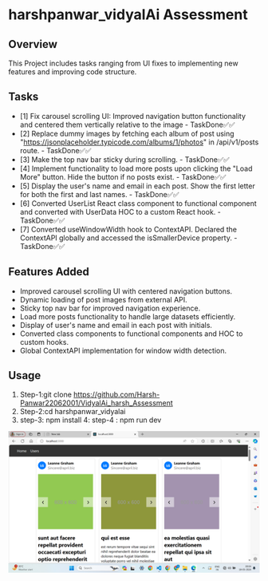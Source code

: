 # harshpanwar_vidyalAi Assessment

## Overview
This Project includes tasks ranging from UI fixes to implementing new features and improving code structure.

## Tasks

- [1] Fix carousel scrolling UI: Improved navigation button functionality and centered them vertically relative to the image -  TaskDone✅✅
- [2] Replace dummy images by fetching each album of post using "https://jsonplaceholder.typicode.com/albums/1/photos" in /api/v1/posts route.  -  TaskDone✅✅
- [3] Make the top nav bar sticky during scrolling.  - TaskDone✅✅
- [4] Implement functionality to load more posts upon clicking the "Load More" button. Hide the button if no posts exist.  - TaskDone✅✅
- [5] Display the user's name and email in each post. Show the first letter for both the first and last names. - TaskDone✅✅
- [6] Converted UserList React class component to functional component and converted with UserData HOC to a custom React hook. - TaskDone✅✅
- [7] Converted useWindowWidth hook to ContextAPI. Declared the ContextAPI globally and accessed the isSmallerDevice property. - TaskDone✅✅

## Features Added
- Improved carousel scrolling UI with centered navigation buttons.
- Dynamic loading of post images from external API.
- Sticky top nav bar for improved navigation experience.
- Load more posts functionality to handle large datasets efficiently.
- Display of user's name and email in each post with initials.
- Converted class components to functional components and HOC to custom hooks.
- Global ContextAPI implementation for window width detection.

## Usage
1. Step-1:git clone https://github.com/Harsh-Panwar22062001/VidyalAi_harsh_Assessment
2. Step-2:cd harshpanwar_vidyalai
3. step-3: npm install
4: step-4 : npm run dev


![alt text](image.png)